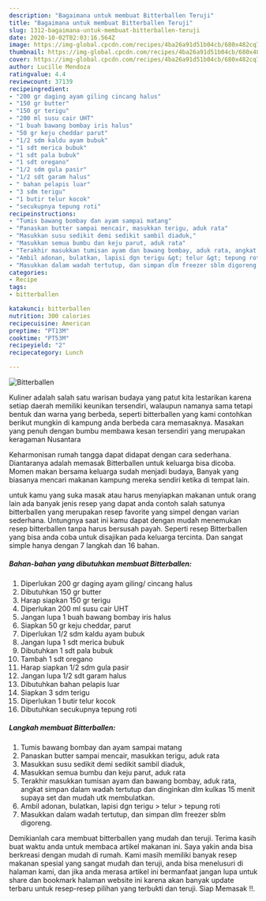 ```yaml
---
description: "Bagaimana untuk membuat Bitterballen Teruji"
title: "Bagaimana untuk membuat Bitterballen Teruji"
slug: 1312-bagaimana-untuk-membuat-bitterballen-teruji
date: 2020-10-02T02:03:16.564Z
image: https://img-global.cpcdn.com/recipes/4ba26a91d51b04cb/680x482cq70/bitterballen-foto-resep-utama.jpg
thumbnail: https://img-global.cpcdn.com/recipes/4ba26a91d51b04cb/680x482cq70/bitterballen-foto-resep-utama.jpg
cover: https://img-global.cpcdn.com/recipes/4ba26a91d51b04cb/680x482cq70/bitterballen-foto-resep-utama.jpg
author: Lucille Mendoza
ratingvalue: 4.4
reviewcount: 37139
recipeingredient:
- "200 gr daging ayam giling cincang halus"
- "150 gr butter"
- "150 gr terigu"
- "200 ml susu cair UHT"
- "1 buah bawang bombay iris halus"
- "50 gr keju cheddar parut"
- "1/2 sdm kaldu ayam bubuk"
- "1 sdt merica bubuk"
- "1 sdt pala bubuk"
- "1 sdt oregano"
- "1/2 sdm gula pasir"
- "1/2 sdt garam halus"
- " bahan pelapis luar"
- "3 sdm terigu"
- "1 butir telur kocok"
- "secukupnya tepung roti"
recipeinstructions:
- "Tumis bawang bombay dan ayam sampai matang"
- "Panaskan butter sampai mencair, masukkan terigu, aduk rata"
- "Masukkan susu sedikit demi sedikit sambil diaduk,"
- "Masukkan semua bumbu dan keju parut, aduk rata"
- "Terakhir masukkan tumisan ayam dan bawang bombay, aduk rata, angkat simpan dalam wadah tertutup dan dinginkan dlm kulkas 15 menit supaya set dan mudah utk membulatkan."
- "Ambil adonan, bulatkan, lapisi dgn terigu &gt; telur &gt; tepung roti"
- "Masukkan dalam wadah tertutup, dan simpan dlm freezer sblm digoreng."
categories:
- Recipe
tags:
- bitterballen

katakunci: bitterballen 
nutrition: 300 calories
recipecuisine: American
preptime: "PT13M"
cooktime: "PT53M"
recipeyield: "2"
recipecategory: Lunch

---
```



![Bitterballen](https://img-global.cpcdn.com/recipes/4ba26a91d51b04cb/680x482cq70/bitterballen-foto-resep-utama.jpg)

Kuliner adalah salah satu warisan budaya yang patut kita lestarikan karena setiap daerah memiliki keunikan tersendiri, walaupun namanya sama tetapi bentuk dan warna yang berbeda, seperti bitterballen yang kami contohkan berikut mungkin di kampung anda berbeda cara memasaknya. Masakan yang penuh dengan bumbu membawa kesan tersendiri yang merupakan keragaman Nusantara

Keharmonisan rumah tangga dapat didapat dengan cara sederhana. Diantaranya adalah memasak Bitterballen untuk keluarga bisa dicoba. Momen makan bersama keluarga sudah menjadi budaya, Banyak yang biasanya mencari makanan kampung mereka sendiri ketika di tempat lain.



untuk kamu yang suka masak atau harus menyiapkan makanan untuk orang lain ada banyak jenis resep yang dapat anda contoh salah satunya bitterballen yang merupakan resep favorite yang simpel dengan varian sederhana. Untungnya saat ini kamu dapat dengan mudah menemukan resep bitterballen tanpa harus bersusah payah.
Seperti resep Bitterballen yang bisa anda coba untuk disajikan pada keluarga tercinta. Dan sangat simple hanya dengan 7 langkah dan 16 bahan.


<!--inarticleads1-->

##### Bahan-bahan yang dibutuhkan membuat Bitterballen:

1. Diperlukan 200 gr daging ayam giling/ cincang halus
1. Dibutuhkan 150 gr butter
1. Harap siapkan 150 gr terigu
1. Diperlukan 200 ml susu cair UHT
1. Jangan lupa 1 buah bawang bombay iris halus
1. Siapkan 50 gr keju cheddar, parut
1. Diperlukan 1/2 sdm kaldu ayam bubuk
1. Jangan lupa 1 sdt merica bubuk
1. Dibutuhkan 1 sdt pala bubuk
1. Tambah 1 sdt oregano
1. Harap siapkan 1/2 sdm gula pasir
1. Jangan lupa 1/2 sdt garam halus
1. Dibutuhkan  bahan pelapis luar
1. Siapkan 3 sdm terigu
1. Diperlukan 1 butir telur kocok
1. Dibutuhkan secukupnya tepung roti




<!--inarticleads2-->

##### Langkah membuat  Bitterballen:

1. Tumis bawang bombay dan ayam sampai matang
1. Panaskan butter sampai mencair, masukkan terigu, aduk rata
1. Masukkan susu sedikit demi sedikit sambil diaduk,
1. Masukkan semua bumbu dan keju parut, aduk rata
1. Terakhir masukkan tumisan ayam dan bawang bombay, aduk rata, angkat simpan dalam wadah tertutup dan dinginkan dlm kulkas 15 menit supaya set dan mudah utk membulatkan.
1. Ambil adonan, bulatkan, lapisi dgn terigu &gt; telur &gt; tepung roti
1. Masukkan dalam wadah tertutup, dan simpan dlm freezer sblm digoreng.




Demikianlah cara membuat bitterballen yang mudah dan teruji. Terima kasih buat waktu anda untuk membaca artikel makanan ini. Saya yakin anda bisa berkreasi dengan mudah di rumah. Kami masih memiliki banyak resep makanan spesial yang sangat mudah dan teruji, anda bisa menelusuri di halaman kami, dan jika anda merasa artikel ini bermanfaat jangan lupa untuk share dan bookmark halaman website ini karena akan banyak update terbaru untuk resep-resep pilihan yang terbukti dan teruji. Siap Memasak !!. 
